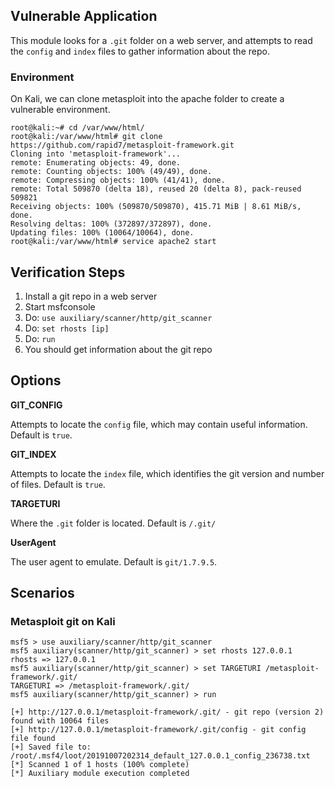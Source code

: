 ## Vulnerable Application

This module looks for a `.git` folder on a web server, and attempts to read the `config` and `index` files to gather information about the repo.

### Environment

On Kali, we can clone metasploit into the apache folder to create a vulnerable environment.

```
root@kali:~# cd /var/www/html/
root@kali:/var/www/html# git clone https://github.com/rapid7/metasploit-framework.git
Cloning into 'metasploit-framework'...
remote: Enumerating objects: 49, done.
remote: Counting objects: 100% (49/49), done.
remote: Compressing objects: 100% (41/41), done.
remote: Total 509870 (delta 18), reused 20 (delta 8), pack-reused 509821
Receiving objects: 100% (509870/509870), 415.71 MiB | 8.61 MiB/s, done.
Resolving deltas: 100% (372897/372897), done.
Updating files: 100% (10064/10064), done.
root@kali:/var/www/html# service apache2 start
```

## Verification Steps

  1. Install a git repo in a web server
  2. Start msfconsole
  3. Do: ```use auxiliary/scanner/http/git_scanner```
  4. Do: ```set rhosts [ip]```
  5. Do: ```run```
  6. You should get information about the git repo

## Options

  **GIT_CONFIG**

  Attempts to locate the `config` file, which may contain useful information.  Default is `true`.

  **GIT_INDEX**

  Attempts to locate the `index` file, which identifies the git version and number of files.  Default is `true`.

  **TARGETURI**

  Where the `.git` folder is located.  Default is `/.git/`

  **UserAgent**

  The user agent to emulate.  Default is `git/1.7.9.5`.

## Scenarios

### Metasploit git on Kali

```
msf5 > use auxiliary/scanner/http/git_scanner 
msf5 auxiliary(scanner/http/git_scanner) > set rhosts 127.0.0.1
rhosts => 127.0.0.1
msf5 auxiliary(scanner/http/git_scanner) > set TARGETURI /metasploit-framework/.git/
TARGETURI => /metasploit-framework/.git/
msf5 auxiliary(scanner/http/git_scanner) > run

[+] http://127.0.0.1/metasploit-framework/.git/ - git repo (version 2) found with 10064 files
[+] http://127.0.0.1/metasploit-framework/.git/config - git config file found
[+] Saved file to: /root/.msf4/loot/20191007202314_default_127.0.0.1_config_236738.txt
[*] Scanned 1 of 1 hosts (100% complete)
[*] Auxiliary module execution completed
```
